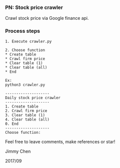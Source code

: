 ### PN: Stock price crawler

Crawl stock price via Google finance api.

### Process steps

```
1. Execute crawler.py

2. Choose function
* Create table
* Crawl firm price
* Clear table (1)
* Clear table (all)
* End

Ex:
python3 crawler.py

--------------------
Daily stock price crawler
--------------------
1. Create table
2. Crawl firm price
3. Clear table (1)
4. Clear table (all)
0. End
--------------------
Choose function:
```

Feel free to leave comments, make references or star!

Jimmy Chen

2017/09